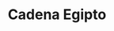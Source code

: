 ---
title: Cadena Egipto
date: 
draft: false

# descripcion
description : Cadena chata

materials: Plata 925

color: Plateado

dimensions: 42cm (única medida)

code: 04-12-0076

type: "Colgantes"

categories: []

price: $4.820,00

price_eftvo: $4.100,00

# Images
# first image will be shown in the product page
images:
  # - image: "images/path_to_image"
  # La ubicacion de las imagenes es imagenes/Colgantes/Colgantes.Cadenas/04-12-0076-cadena-egipto
  - image: "./images/colgantes/cadenas/04-12-0076-cadena-chata_a.JPG"
  - image: "./images/colgantes/cadenas/04-12-0076-cadena-chata_b.JPG"
---